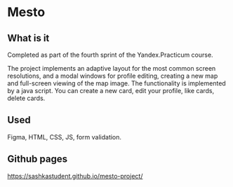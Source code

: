 # Mesto

## What is it

Completed as part of the fourth sprint of the Yandex.Practicum course.

The project implements an adaptive layout for the most common screen resolutions, and a modal windows for profile editing, creating a new map and full-screen viewing of the map image.
The functionality is implemented by a java script. You can create a new card, edit your profile, like cards, delete cards.

## Used

Figma, HTML, CSS, JS, form validation.


## Github pages

https://sashkastudent.github.io/mesto-project/